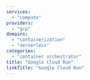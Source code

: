 ```yaml
---
services:
  - "compute"
providers:
  - "gcp"
domains:
  - "containerization"
  - "serverless"
categories:
  - "container orchestrator"
title: "Google Cloud Run"
linkTitle: "Google Cloud Run"
---
```

